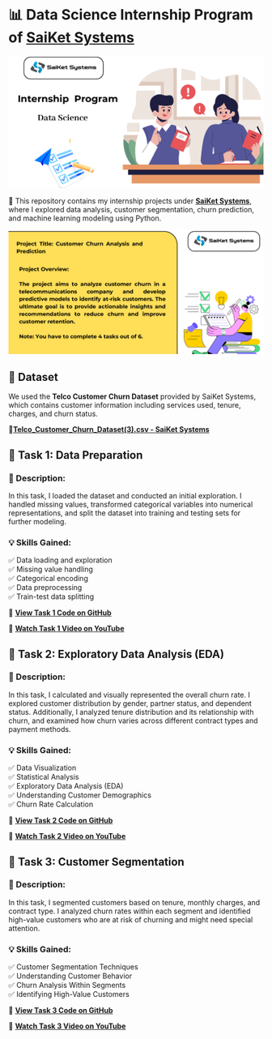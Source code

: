 # 📊 Data Science Internship Program of [SaiKet Systems](https://www.linkedin.com/company/saiket-systems/)

![image](https://github.com/jcdumlao14/Data-Science-Internship-Program-SKS/blob/main/SKS-%20intern.png
)

💼 This repository contains my internship projects under **[SaiKet Systems]( https://www.linkedin.com/company/saiket-systems/
)**, where I explored data analysis, customer segmentation, churn prediction, and machine learning modeling using Python.


![image](https://github.com/jcdumlao14/Data-Science-Internship-Program-SKS/blob/main/project%20title.png
)

## 📂 Dataset

We used the **Telco Customer Churn Dataset** provided by SaiKet Systems, which contains customer information including services used, tenure, charges, and churn status.

**🔗[Telco_Customer_Churn_Dataset(3).csv - SaiKet Systems](https://drive.google.com/file/d/1bHNFyCPHPhM3ma6EYXWerRvS101GUQZp/view?usp=drive_link)**

## 🔹 Task 1: Data Preparation

### 📝 Description:

In this task, I loaded the dataset and conducted an initial exploration. I handled missing values, transformed categorical variables into numerical representations, and split the dataset into training and testing sets for further modeling.

### 💡 Skills Gained:
✅ Data loading and exploration  
✅ Missing value handling  
✅ Categorical encoding  
✅ Data preprocessing  
✅ Train-test data splitting

📁 **[ View Task 1 Code  on GitHub](https://github.com/jcdumlao14/Data-Science-Internship-Program-SKS/blob/main/Task_1_Data_Preparation.ipyn)**

🎥 **[Watch Task 1 Video on YouTube](https://youtu.be/gQU-FuoHpf0)**


## 🔹 Task 2: Exploratory Data Analysis (EDA)

### 📝 Description:

In this task, I calculated and visually represented the overall churn rate. I explored customer distribution by gender, partner status, and dependent status. Additionally, I analyzed tenure distribution and its relationship with churn, and examined how churn varies across different contract types and payment methods.

### 💡 Skills Gained:
✅ Data Visualization  
✅ Statistical Analysis  
✅ Exploratory Data Analysis (EDA)  
✅ Understanding Customer Demographics  
✅ Churn Rate Calculation


 📁 **[View Task 2 Code on GitHub](https://github.com/jcdumlao14/Data-Science-Internship-Program-SKS/blob/main/Task_2_Exploratory_Data_Analysis_(EDA).ipynb)**

 🎥 **[Watch Task 2 Video on YouTube]( https://youtu.be/KkqsrAgcd6A)**

## 🔹 Task 3: Customer Segmentation

### 📝 Description:

In this task, I segmented customers based on tenure, monthly charges, and contract type. I analyzed churn rates within each segment and identified high-value customers who are at risk of churning and might need special attention.

### 💡 Skills Gained:
✅ Customer Segmentation Techniques  
✅ Understanding Customer Behavior  
✅ Churn Analysis Within Segments  
✅ Identifying High-Value Customers


📁 **[View Task 3 Code on GitHub](https://github.com/jcdumlao14/Data-Science-Internship-Program-SKS/blob/main/Task_3_Customer_Segmentation.ipynb)**

🎥 **[Watch Task 3 Video on YouTube](https://youtu.be/s5FIeTx0Uyc)**








